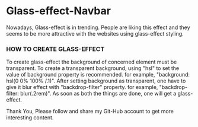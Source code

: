 # Glass-effect-Navbar
Nowadays, Glass-effect is in trending. People are liking this effect and they seems to be more attractive with the websites using glass-effect styling. 

### HOW TO CREATE GLASS-EFFECT ###
To create glass-effect the background of concerned element must be transparent. To create a transparent background, using "hsl" to set the value of background property is recommended. for example, "background: hsl(0 0% 100% /.1)".
After setting background as transparent, one have to give it blur effect with "backdrop-filter" property. for example, "backdrop-filter: blur(.2rem)".
As soon as both the things are done, one will get a glass-effect.

Thank You, Please follow and share my Git-Hub account to get more interesting content.

